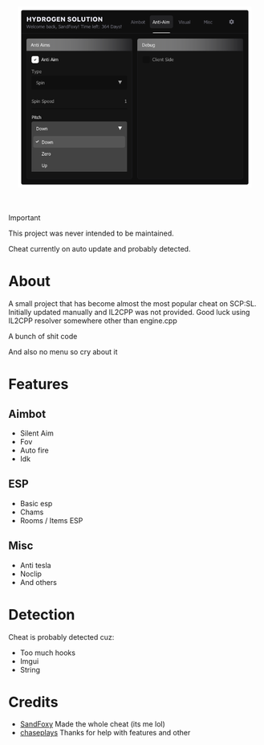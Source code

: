 <br/>
<p align="center">
  <a href="https://github.com/SandFoxy/SCPSL-Cheat/">
    <img src="Menu.png" alt="Menu" width="466,6" height="360">
  </a>
  <br>
  <br>
  <br>
</p>

> [!IMPORTANT]
> This project was never intended to be maintained.
> 
> Cheat currently on auto update and probably detected.

# About

A small project that has become almost the most popular cheat on SCP:SL. Initially updated manually and IL2CPP was not provided. Good luck using IL2CPP resolver somewhere other than engine.cpp

A bunch of shit code

And also no menu so cry about it

# Features

## Aimbot
* Silent Aim
* Fov
* Auto fire
* Idk

## ESP
* Basic esp
* Chams
* Rooms / Items ESP

## Misc
* Anti tesla
* Noclip
* And others

# Detection

Cheat is probably detected cuz:
* Too much hooks
* Imgui
* String

# Credits

* [SandFoxy](https://github.com/SandFoxy) Made the whole cheat (its me lol)
* [chaseplays](https://www.unknowncheats.me/forum/members/2769677.html) Thanks for help with features and other
